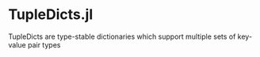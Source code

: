 # TupleDicts.jl
TupleDicts are type-stable dictionaries which support multiple sets of key-value pair types
